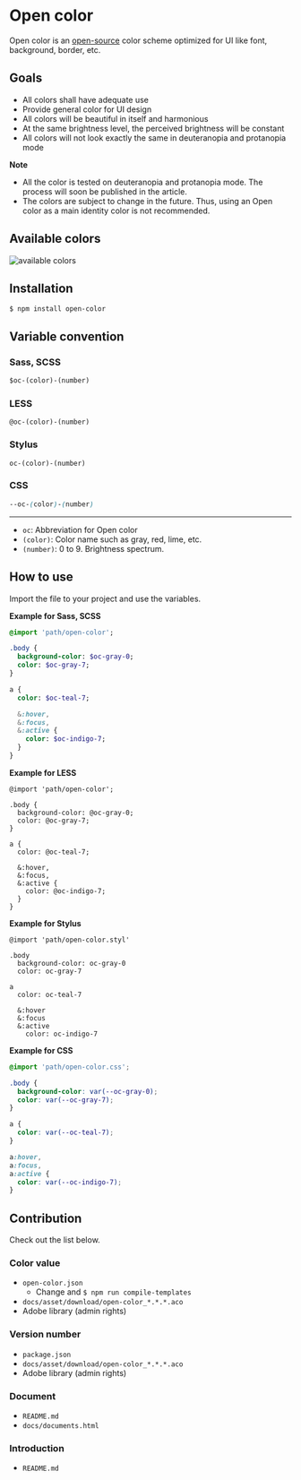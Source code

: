 # Open color

Open color is an [open-source](https://en.wikipedia.org/wiki/Open-source_software) color scheme optimized for UI like font, background, border, etc.

## Goals

- All colors shall have adequate use
- Provide general color for UI design
- All colors will be beautiful in itself and harmonious
- At the same brightness level, the perceived brightness will be constant
- All colors will not look exactly the same in deuteranopia and protanopia mode

**Note**

* All the color is tested on deuteranopia and protanopia mode. The process will soon be published in the article.
* The colors are subject to change in the future. Thus, using an Open color as a main identity color is not recommended.

## Available colors

![available colors](https://yeun.github.io/open-color/asset/images/open-color.svg)

## Installation

```
$ npm install open-color
```

## Variable convention

### Sass, SCSS

```sass
$oc-(color)-(number)
```

### LESS

```less
@oc-(color)-(number)
```

### Stylus

```styl
oc-(color)-(number)
```
### CSS

```css
--oc-(color)-(number)
```

---

- `oc`:  Abbreviation for Open color
- `(color)`: Color name such as gray, red, lime, etc.
- `(number)`: 0 to 9. Brightness spectrum.


## How to use

Import the file to your project and use the variables.

**Example for Sass, SCSS**

```sass
@import 'path/open-color';

.body {
  background-color: $oc-gray-0;
  color: $oc-gray-7;
}

a {
  color: $oc-teal-7;

  &:hover,
  &:focus,
  &:active {
    color: $oc-indigo-7;
  }
}
```

**Example for LESS**

```less
@import 'path/open-color';

.body {
  background-color: @oc-gray-0;
  color: @oc-gray-7;
}

a {
  color: @oc-teal-7;

  &:hover,
  &:focus,
  &:active {
    color: @oc-indigo-7;
  }
}
```

**Example for Stylus**

```styl
@import 'path/open-color.styl'

.body
  background-color: oc-gray-0
  color: oc-gray-7

a
  color: oc-teal-7

  &:hover
  &:focus
  &:active
    color: oc-indigo-7
```

**Example for CSS**

```css
@import 'path/open-color.css';

.body {
  background-color: var(--oc-gray-0);
  color: var(--oc-gray-7);
}

a {
  color: var(--oc-teal-7);
}

a:hover,
a:focus,
a:active {
  color: var(--oc-indigo-7);
}
```

## Contribution

Check out the list below.

### Color value

- `open-color.json` 
   - Change and `$ npm run compile-templates`
- `docs/asset/download/open-color_*.*.*.aco`
- Adobe library (admin rights)

### Version number

- `package.json`
- `docs/asset/download/open-color_*.*.*.aco`
- Adobe library (admin rights)

### Document

- `README.md`
- `docs/documents.html`

### Introduction

- `README.md`
